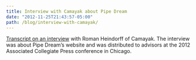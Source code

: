 ```yaml
---
title: Interview with Camayak about Pipe Dream
date: "2012-11-25T21:43:57-05:00"
path: /blog/interview-with-camayak/
---
```


[Transcript on an interview](https://www.scribd.com/document/113523774/Interview-with-Camayak-about-Pipe-Dream) with Roman Heindorff of Camayak. The interview was about Pipe Dream’s website and was distributed to advisors at the 2012 Associated Collegiate Press conference in Chicago.
